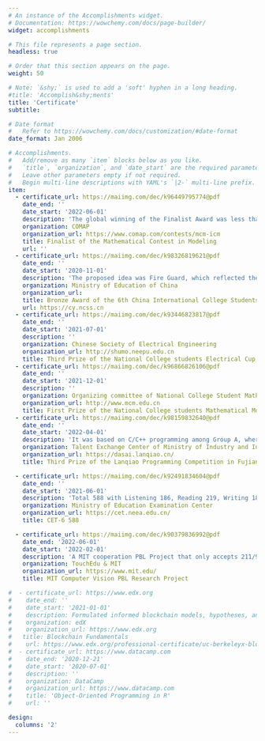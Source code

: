 ```yaml
---
# An instance of the Accomplishments widget.
# Documentation: https://wowchemy.com/docs/page-builder/
widget: accomplishments

# This file represents a page section.
headless: true

# Order that this section appears on the page.
weight: 50

# Note: `&shy;` is used to add a 'soft' hyphen in a long heading.
#title: 'Accomplish&shy;ments'
title: 'Certificate'
subtitle:

# Date format
#   Refer to https://wowchemy.com/docs/customization/#date-format
date_format: Jan 2006

# Accomplishments.
#   Add/remove as many `item` blocks below as you like.
#   `title`, `organization`, and `date_start` are the required parameters.
#   Leave other parameters empty if not required.
#   Begin multi-line descriptions with YAML's `|2-` multi-line prefix.
item:
  - certificate_url: https://maiimg.com/dec/k96449795774@pdf
    date_end: ''
    date_start: '2022-06-01'
    description: 'The global winning of the Finalist Award was less than 2%. Matthew's team was the only Finalist among Fuzhou University in 2022. Matt. was the team leader and responsible for model construction and algorithm implementation based on "Study on the Dynamic Forest Carbon Sequestration"'
    organization: COMAP
    organization_url: https://www.comap.com/contests/mcm-icm
    title: Finalist of the Mathematical Contest in Modeling
    url: ''
  - certificate_url: https://maiimg.com/dec/k98326819621@pdf
    date_end: ''
    date_start: '2020-11-01'
    description: 'The proposed idea was Fire Guard, which reflected the innovative and commercial nature'
    organization: Ministry of Education of China
    organization_url: 
    title: Bronze Award of the 6th China International College Students' "Internet+'Innovation and Entrepreneurship Competition
    url: https://cy.ncss.cn
  - certificate_url: https://maiimg.com/dec/k93446823817@pdf
    date_end: ''
    date_start: '2021-07-01'
    description: ''
    organization: Chinese Society of Electrical Engineering
    organization_url: http://shumo.neepu.edu.cn
    title: Third Prize of the National College students Electrical Cup Mathematical Modeling Competition
  - certificate_url: https://maiimg.com/dec/k96866826106@pdf
    date_end: ''
    date_start: '2021-12-01'
    description: ''
    organization: Organizing committee of National College Student Mathematical Modeling Competition
    organization_url: http://www.mcm.edu.cn
    title: First Prize of the National College students Mathematical Modeling Competition in Fujian Province
  - certificate_url: https://maiimg.com/dec/k98159832640@pdf
    date_end: ''
    date_start: '2022-04-01'
    description: 'It was based on C/C++ programming among Group A, where nearly all participants were from Project 211/985 Universities'
    organization: Talent Exchange Center of Ministry of Industry and Information Technology
    organization_url: https://dasai.lanqiao.cn/
    title: Third Prize of the Lanqiao Programming Competition in Fujian Province

  - certificate_url: https://maiimg.com/dec/k92491834604@pdf
    date_end: ''
    date_start: '2021-06-01'
    description: 'Total 588 with Listening 186, Reading 219, Writing 183'
    organization: Ministry of Education Examination Center
    organization_url: https://cet.neea.edu.cn/
    title: CET-6 588

  - certificate_url: https://maiimg.com/dec/k90379836992@pdf
    date_end: '2022-06-01'
    date_start: '2022-02-01'
    description: 'A MIT cooperation PBL Project that only accepts 211/985/Other Top University Students; As the team Leader, Matthew, personally obtaining $4,150 funding from TouchEdu and 13,000 RMB from Fuzhou University, with two peers from Shanghai University & Xi 'an Jiaotong-Liverpool University, to conduct the research on GAN-based Chinese Character Font Migration'
    organization: TouchEdu & MIT
    organization_url: https://www.mit.edu/
    title: MIT Computer Vision PBL Research Project

#  - certificate_url: https://www.edx.org
#    date_end: ''
#    date_start: '2021-01-01'
#    description: Formulated informed blockchain models, hypotheses, and use cases.
#    organization: edX
#    organization_url: https://www.edx.org
#   title: Blockchain Fundamentals
#    url: https://www.edx.org/professional-certificate/uc-berkeleyx-blockchain-fundamentals
#  - certificate_url: https://www.datacamp.com
#    date_end: '2020-12-21'
#    date_start: '2020-07-01'
#    description: ''
#    organization: DataCamp
#    organization_url: https://www.datacamp.com
#    title: 'Object-Oriented Programming in R'
#    url: ''

design:
  columns: '2'
---
```

